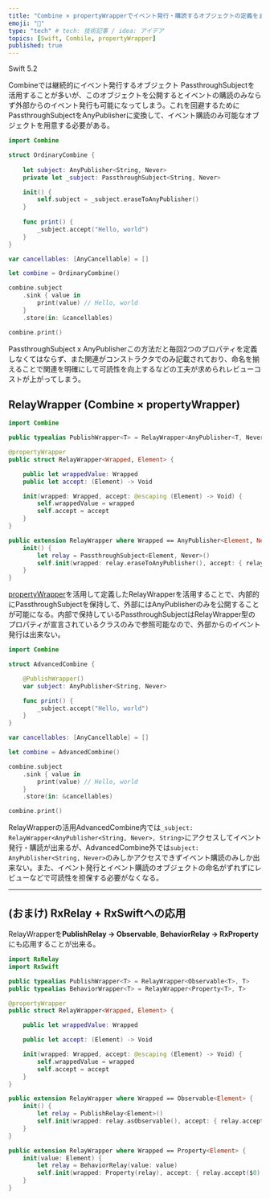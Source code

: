 ```yaml
---
title: "Combine × propertyWrapperでイベント発行・購読するオブジェクトの定義をまとめる"
emoji: "🐡"
type: "tech" # tech: 技術記事 / idea: アイデア
topics: [Swift, Combile, propertyWrapper]
published: true
---
```


Swift 5.2

Combineでは継続的にイベント発行するオブジェクト PassthroughSubjectを活用することが多いが、このオブジェクトを公開するとイベントの購読のみならず外部からのイベント発行も可能になってしまう。これを回避するためにPassthroughSubjectをAnyPublisherに変換して、イベント購読のみ可能なオブジェクトを用意する必要がある。

```swift
import Combine

struct OrdinaryCombine {
 
    let subject: AnyPublisher<String, Never>
    private let _subject: PassthroughSubject<String, Never>

    init() {
        self.subject = _subject.eraseToAnyPublisher()
    }
  
    func print() {
        _subject.accept("Hello, world")
    }
}

var cancellables: [AnyCancellable] = []

let combine = OrdinaryCombine()

combine.subject
    .sink { value in
        print(value) // Hello, world
    }
    .store(in: &cancellables)

combine.print()
```

PassthroughSubject x AnyPublisherこの方法だと毎回2つのプロパティを定義しなくてはならず、また関連がコンストラクタでのみ記載されており、命名を揃えることで関連を明確にして可読性を向上するなどの工夫が求められレビューコストが上がってしまう。

## RelayWrapper (Combine × propertyWrapper)


```swift
import Combine

public typealias PublishWrapper<T> = RelayWrapper<AnyPublisher<T, Never>, T>

@propertyWrapper
public struct RelayWrapper<Wrapped, Element> {

    public let wrappedValue: Wrapped
    public let accept: (Element) -> Void

    init(wrapped: Wrapped, accept: @escaping (Element) -> Void) {
        self.wrappedValue = wrapped
        self.accept = accept
    }
}

public extension RelayWrapper where Wrapped == AnyPublisher<Element, Never> {
    init() {
        let relay = PassthroughSubject<Element, Never>()
        self.init(wrapped: relay.eraseToAnyPublisher(), accept: { relay.send($0) })
    }
}
```

[propertyWrapper](https://github.com/apple/swift-evolution/blob/master/proposals/0258-property-wrappers.md)を活用して定義したRelayWrapperを活用することで、内部的にPassthroughSubjectを保持して、外部にはAnyPublisherのみを公開することが可能になる。内部で保持しているPassthroughSubjectはRelayWrapper型のプロパティが宣言されているクラスのみで参照可能なので、外部からのイベント発行は出来ない。

```swift
import Combine

struct AdvancedCombine {

    @PublishWrapper()
    var subject: AnyPublisher<String, Never>

    func print() {
        _subject.accept("Hello, world")
    }
}

var cancellables: [AnyCancellable] = []

let combine = AdvancedCombine()

combine.subject
    .sink { value in
        print(value) // Hello, world
    }
    .store(in: &cancellables)

combine.print()
```

RelayWrapperの活用AdvancedCombine内では`_subject: RelayWrapper<AnyPublisher<String, Never>, String>`にアクセスしてイベント発行・購読が出来るが、AdvancedCombine外では`subject: AnyPublisher<String, Never>`のみしかアクセスできずイベント購読のみしか出来ない。また、イベント発行とイベント購読のオブジェクトの命名がずれずにレビューなどで可読性を担保する必要がなくなる。

---

## (おまけ) RxRelay + RxSwiftへの応用

RelayWrapperを**PublishRelay → Observable**, **BehaviorRelay → RxProperty**にも応用することが出来る。

```swift
import RxRelay
import RxSwift

public typealias PublishWrapper<T> = RelayWrapper<Observable<T>, T>
public typealias BehaviorWrapper<T> = RelayWrapper<Property<T>, T>

@propertyWrapper
public struct RelayWrapper<Wrapped, Element> {

    public let wrappedValue: Wrapped

    public let accept: (Element) -> Void

    init(wrapped: Wrapped, accept: @escaping (Element) -> Void) {
        self.wrappedValue = wrapped
        self.accept = accept
    }
}

public extension RelayWrapper where Wrapped == Observable<Element> {
    init() {
        let relay = PublishRelay<Element>()
        self.init(wrapped: relay.asObservable(), accept: { relay.accept($0) })
    }
}

public extension RelayWrapper where Wrapped == Property<Element> {
    init(value: Element) {
        let relay = BehaviorRelay(value: value)
        self.init(wrapped: Property(relay), accept: { relay.accept($0) })
    }
}
```

